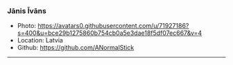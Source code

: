 ### Jānis Īvāns
- Photo: https://avatars0.githubusercontent.com/u/71927186?s=400&u=bce29b1275860b754cb0a5e3dae18f5df07ec667&v=4
- Location: Latvia
- Github: https://github.com/ANormalStick
***
